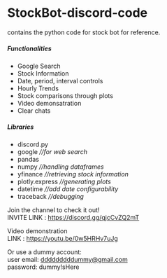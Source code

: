 # StockBot-discord-code
contains the python code for stock bot for reference.

<h5>Functionalities</h5>
<ul>
  <li> Google Search
  <li> Stock Information
  <li> Date, period, interval controls
  <li> Hourly Trends
  <li> Stock comparisons through plots
  <li> Video demonsatration 
  <li> Clear chats
</ul>

<h5>Libraries</h5>
<ul>
  <li> discord.py
  <li> google             <em>//for web search</em>
  <li> pandas
  <li> numpy              <em>//handling dataframes</em>
  <li> yfinance           <em>//retrieving stock information</em>
  <li> plotly.express     <em>//generating plots</em>
  <li> datetime           <em>//add date configurability</em>
  <li> traceback          <em>//debugging </em>
</ul>

Join the channel to check it out! <br>
INVITE LINK : https://discord.gg/qjcCvZQ2mT
  
Video demonstration<br>
LINK : https://youtu.be/0w5HRHv7uJg

Or use a dummy account:<br>
user email: dddddddddummy@gmail.com <br>
password: dummy!sHere
